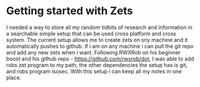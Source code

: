 # Getting started with Zets

I needed a way to store all my random tidbits of research and information in a searchable simple setup that can be used cross platform and cross system. The current setup allows me to create zets on sny machine and it automatically pushes to github. If i am on any machine i can pull the git repo and add any new zets when i want.
Following RWXRob on his beginner boost and his github repo - https://github.com/rwxrob/dot, I was able to add robs zet program to my path, the other dependencies the setup has is git, and robs program isosec. With this setup i can keep all my notes in one place.
